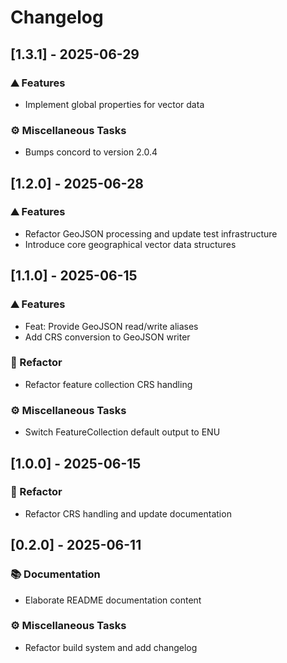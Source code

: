 # Changelog

## [1.3.1] - 2025-06-29

### <!-- 0 -->⛰️  Features

- Implement global properties for vector data

### <!-- 7 -->⚙️ Miscellaneous Tasks

- Bumps concord to version 2.0.4

## [1.2.0] - 2025-06-28

### <!-- 0 -->⛰️  Features

- Refactor GeoJSON processing and update test infrastructure
- Introduce core geographical vector data structures

## [1.1.0] - 2025-06-15

### <!-- 0 -->⛰️  Features

- Feat: Provide GeoJSON read/write aliases
- Add CRS conversion to GeoJSON writer

### <!-- 2 -->🚜 Refactor

- Refactor feature collection CRS handling

### <!-- 7 -->⚙️ Miscellaneous Tasks

- Switch FeatureCollection default output to ENU

## [1.0.0] - 2025-06-15

### <!-- 2 -->🚜 Refactor

- Refactor CRS handling and update documentation

## [0.2.0] - 2025-06-11

### <!-- 3 -->📚 Documentation

- Elaborate README documentation content

### <!-- 7 -->⚙️ Miscellaneous Tasks

- Refactor build system and add changelog

